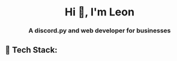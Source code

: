 <h1 align="center">Hi 👋, I'm Leon</h1>
<h3 align="center">A discord.py and web developer for businesses</h3>

## 🧠 Tech Stack:

